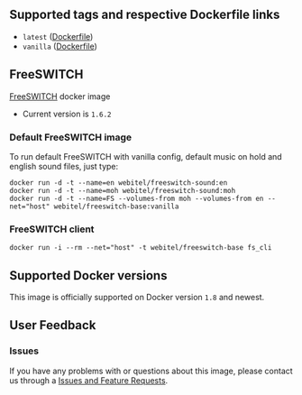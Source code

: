 ## Supported tags and respective Dockerfile links

- `latest` ([Dockerfile](https://github.com/kovalyshyn/docker-freeswitch/blob/master/Dockerfile))
- `vanilla` ([Dockerfile](https://github.com/kovalyshyn/docker-freeswitch/blob/vanilla/Dockerfile))

## FreeSWITCH

[FreeSWITCH](http://www.freeswitch.org/) docker image

- Current version is `1.6.2`

### Default FreeSWITCH image

To run default FreeSWITCH with vanilla config, default music on hold and english sound files, just type:

	docker run -d -t --name=en webitel/freeswitch-sound:en
	docker run -d -t --name=moh webitel/freeswitch-sound:moh
	docker run -d -t --name=FS --volumes-from moh --volumes-from en --net="host" webitel/freeswitch-base:vanilla


### FreeSWITCH client
	
	docker run -i --rm --net="host" -t webitel/freeswitch-base fs_cli

## Supported Docker versions

This image is officially supported on Docker version `1.8` and newest.

## User Feedback

### Issues
If you have any problems with or questions about this image, please contact us through a [Issues and Feature Requests](https://my.webitel.com/).
